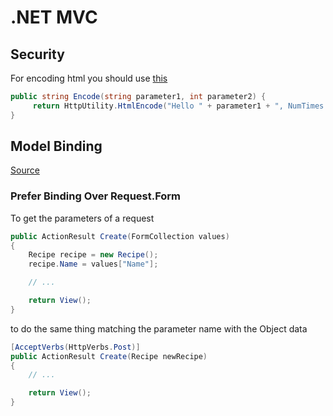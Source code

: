 # .NET MVC

## Security

For encoding html you should use [this](https://msdn.microsoft.com/en-us/library/a2a4yykt(v=vs.100).aspx)

``` c#
public string Encode(string parameter1, int parameter2) {
     return HttpUtility.HtmlEncode("Hello " + parameter1 + ", NumTimes is: " + parameter2);
}
```

## Model Binding
[Source](http://odetocode.com/Blogs/scott/archive/2009/04/27/6-tips-for-asp-net-mvc-model-binding.aspx)
###  Prefer Binding Over Request.Form
To get the parameters of a request

``` c#
public ActionResult Create(FormCollection values)
{
    Recipe recipe = new Recipe();
    recipe.Name = values["Name"];      

    // ...

    return View();
}
```

to do the same thing matching the parameter name with the Object data
``` c#
[AcceptVerbs(HttpVerbs.Post)]
public ActionResult Create(Recipe newRecipe)
{            
    // ...

    return View();
}
```
